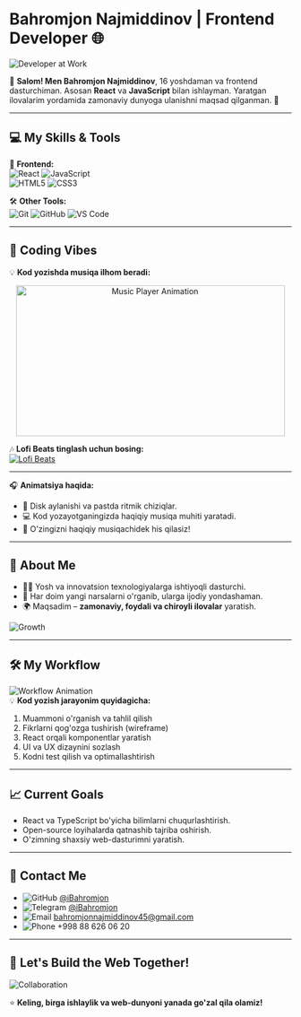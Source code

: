 # Bahromjon Najmiddinov | Frontend Developer 🌐

![Developer at Work](https://media.giphy.com/media/RbDKaczqWovIugyJmW/giphy.gif)

👋 **Salom! Men Bahromjon Najmiddinov**, 16 yoshdaman va frontend dasturchiman. Asosan **React** va **JavaScript** bilan ishlayman. Yaratgan ilovalarim yordamida zamonaviy dunyoga ulanishni maqsad qilganman. 🎯

---

## 💻 My Skills & Tools  
🎨 **Frontend:**  
![React](https://img.shields.io/badge/-React-61DAFB?style=for-the-badge&logo=react&logoColor=white)
![JavaScript](https://img.shields.io/badge/-JavaScript-F7DF1E?style=for-the-badge&logo=javascript&logoColor=black)  
![HTML5](https://img.shields.io/badge/-HTML5-E34F26?style=for-the-badge&logo=html5&logoColor=white)
![CSS3](https://img.shields.io/badge/-CSS3-1572B6?style=for-the-badge&logo=css3)

🛠 **Other Tools:**  
![Git](https://img.shields.io/badge/-Git-F05032?style=for-the-badge&logo=git&logoColor=white)
![GitHub](https://img.shields.io/badge/-GitHub-181717?style=for-the-badge&logo=github)
![VS Code](https://img.shields.io/badge/-VS%20Code-0078D4?style=for-the-badge&logo=visual-studio-code&logoColor=white)

---

## 🎵 Coding Vibes  

💡 **Kod yozishda musiqa ilhom beradi:**  

<div align="center">  
  <img src="https://media.giphy.com/media/l3yvZ2JPAowBgYlOFJ/giphy.gif" alt="Music Player Animation" width="480" height="269">  
</div>  

🎶 **Lofi Beats tinglash uchun bosing:**  
[![Lofi Beats](https://img.shields.io/badge/Lofi%20Beats-Play-green?style=for-the-badge&logo=spotify)](https://open.spotify.com/playlist/37i9dQZF1DXcBWIGoYBM)

---

🎧 **Animatsiya haqida:**  
- 🎵 Disk aylanishi va pastda ritmik chiziqlar.  
- 💻 Kod yozayotganingizda haqiqiy musiqa muhiti yaratadi.  
- 🚀 O'zingizni haqiqiy musiqachidek his qilasiz!  

---

## 🌟 About Me  
- 👨‍💻 Yosh va innovatsion texnologiyalarga ishtiyoqli dasturchi.  
- 🚀 Har doim yangi narsalarni o'rganib, ularga ijodiy yondashaman.  
- 🌍 Maqsadim – **zamonaviy, foydali va chiroyli ilovalar** yaratish.  

![Growth](https://media.giphy.com/media/xT0xeJpnrWC4XWblEk/giphy.gif)

---

## 🛠 My Workflow  
![Workflow Animation](https://media.giphy.com/media/kH6CqYiquZawmU1HI6/giphy.gif)  
💡 **Kod yozish jarayonim quyidagicha:**  
1. Muammoni o'rganish va tahlil qilish  
2. Fikrlarni qog'ozga tushirish (wireframe)  
3. React orqali komponentlar yaratish  
4. UI va UX dizaynini sozlash  
5. Kodni test qilish va optimallashtirish  

---

## 📈 Current Goals  
- React va TypeScript bo'yicha bilimlarni chuqurlashtirish.  
- Open-source loyihalarda qatnashib tajriba oshirish.  
- O'zimning shaxsiy web-dasturimni yaratish.  

---

## 📩 Contact Me  
- ![GitHub](https://img.icons8.com/ios-glyphs/30/000000/github.png) [@iBahromjon](https://github.com/iBahromjon)  
- ![Telegram](https://img.icons8.com/color/30/000000/telegram-app.png) [@iBahromjon](https://t.me/iBahromjon)  
- ![Email](https://img.icons8.com/ios-filled/30/000000/email.png) bahromjonnajmiddinov45@gmail.com  
- ![Phone](https://img.icons8.com/ios-glyphs/30/000000/phone.png) +998 88 626 06 20  

---

## 🎯 Let's Build the Web Together!  
![Collaboration](https://media.giphy.com/media/xT9IgzoKnwFNmISR8I/giphy.gif)

⭐️ **Keling, birga ishlaylik va web-dunyoni yanada go'zal qila olamiz!**
